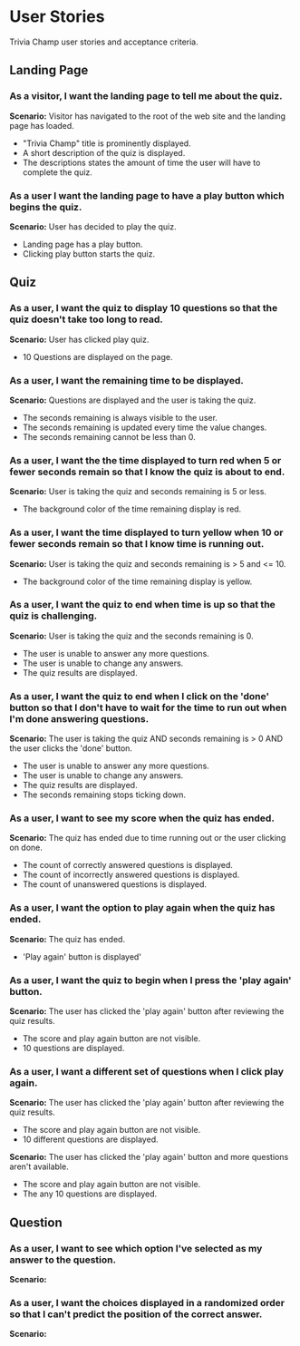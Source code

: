 # User Stories
Trivia Champ user stories and acceptance criteria.

## Landing Page
### As a visitor, I want the landing page to tell me about the quiz.
**Scenario:** Visitor has navigated to the root of the web site and the landing page has loaded.
* "Trivia Champ" title is prominently displayed.
* A short description of the quiz is displayed.
* The descriptions states the amount of time the user will have to complete the quiz.

### As a user I want the landing page to have a play button which begins the quiz.
**Scenario:** User has decided to play the quiz.
* Landing page has a play button.
* Clicking play button starts the quiz. 

## Quiz
### As a user, I want the quiz to display 10 questions so that the quiz doesn't take too long to read.
**Scenario:** User has clicked play quiz.
* 10 Questions are displayed on the page.

### As a user, I want the remaining time to be displayed.
**Scenario:** Questions are displayed and the user is taking the quiz.
* The seconds remaining is always visible to the user.
* The seconds remaining is updated every time the value changes.
* The seconds remaining cannot be less than 0.

### As a user, I want the the time displayed to turn red when 5 or fewer seconds remain so that I know the quiz is about to end.
**Scenario:** User is taking the quiz and seconds remaining is 5 or less.
* The background color of the time remaining display is red.

### As a user, I want the time displayed to turn yellow when 10 or fewer seconds remain so that I know time is running out.
**Scenario:** User is taking the quiz and seconds remaining is > 5 and <= 10.
* The background color of the time remaining display is yellow.

### As a user, I want the quiz to end when time is up so that the quiz is challenging.
**Scenario:** User is taking the quiz and the seconds remaining is 0.
* The user is unable to answer any more questions.
* The user is unable to change any answers.
* The quiz results are displayed.

### As a user, I want the quiz to end when I click on the 'done' button so that I don't have to wait for the time to run out when I'm done answering questions.
**Scenario:** The user is taking the quiz AND seconds remaining is > 0 AND the user clicks the 'done' button.
* The user is unable to answer any more questions.
* The user is unable to change any answers.
* The quiz results are displayed.
* The seconds remaining stops ticking down. 

### As a user, I want to see my score when the quiz has ended.
**Scenario:** The quiz has ended due to time running out or the user clicking on done.
* The count of correctly answered questions is displayed.
* The count of incorrectly answered questions is displayed.
* The count of unanswered questions is displayed.

### As a user, I want the option to play again when the quiz has ended.
**Scenario:** The quiz has ended.
* 'Play again' button is displayed'

### As a user, I want the quiz to begin when I press the 'play again' button.
**Scenario:** The user has clicked the 'play again' button after reviewing the quiz results.
* The score and play again button are not visible.
* 10 questions are displayed.

### As a user, I want a different set of questions when I click play again.
**Scenario:** The user has clicked the 'play again' button after reviewing the quiz results.
* The score and play again button are not visible.
* 10 different questions are displayed.

**Scenario:** The user has clicked the 'play again' button and more questions aren't available.
* The score and play again button are not visible.
* The any 10 questions are displayed.


## Question
### As a user, I want to see which option I've selected as my answer to the question.
**Scenario:**

### As a user, I want the choices displayed in a randomized order so that I can't predict the position of the correct answer.
**Scenario:**
